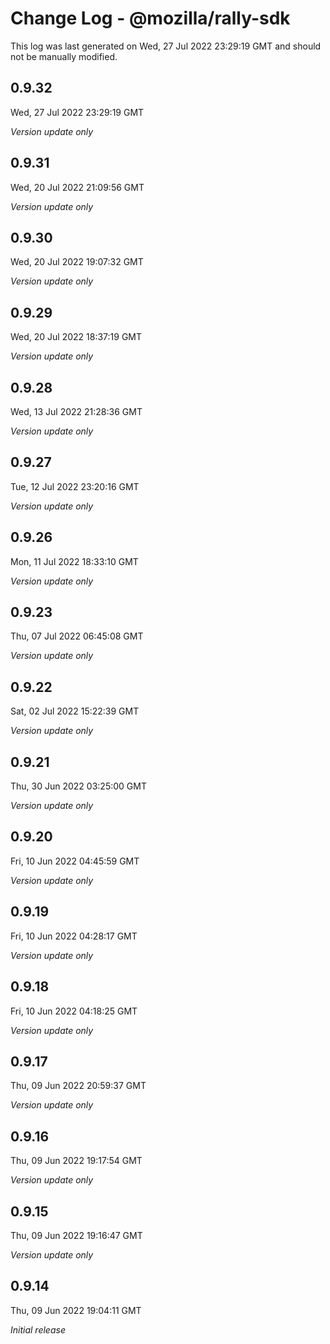 # Change Log - @mozilla/rally-sdk

This log was last generated on Wed, 27 Jul 2022 23:29:19 GMT and should not be manually modified.

## 0.9.32
Wed, 27 Jul 2022 23:29:19 GMT

_Version update only_

## 0.9.31
Wed, 20 Jul 2022 21:09:56 GMT

_Version update only_

## 0.9.30
Wed, 20 Jul 2022 19:07:32 GMT

_Version update only_

## 0.9.29
Wed, 20 Jul 2022 18:37:19 GMT

_Version update only_

## 0.9.28
Wed, 13 Jul 2022 21:28:36 GMT

_Version update only_

## 0.9.27
Tue, 12 Jul 2022 23:20:16 GMT

_Version update only_

## 0.9.26
Mon, 11 Jul 2022 18:33:10 GMT

_Version update only_

## 0.9.23
Thu, 07 Jul 2022 06:45:08 GMT

_Version update only_

## 0.9.22
Sat, 02 Jul 2022 15:22:39 GMT

_Version update only_

## 0.9.21
Thu, 30 Jun 2022 03:25:00 GMT

_Version update only_

## 0.9.20
Fri, 10 Jun 2022 04:45:59 GMT

_Version update only_

## 0.9.19
Fri, 10 Jun 2022 04:28:17 GMT

_Version update only_

## 0.9.18
Fri, 10 Jun 2022 04:18:25 GMT

_Version update only_

## 0.9.17
Thu, 09 Jun 2022 20:59:37 GMT

_Version update only_

## 0.9.16
Thu, 09 Jun 2022 19:17:54 GMT

_Version update only_

## 0.9.15
Thu, 09 Jun 2022 19:16:47 GMT

_Version update only_

## 0.9.14
Thu, 09 Jun 2022 19:04:11 GMT

_Initial release_

